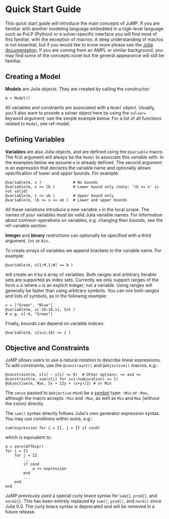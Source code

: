 Quick Start Guide
=================

This quick start guide will introduce the main concepts of JuMP. If you are familiar with another modeling language embedded in a high-level language such as PuLP (Python) or a solver-specific interface you will find most of this familiar, with the exception of *macros*. A deep understanding of macros is not essential, but if you would like to know more please see the [Julia documentation](http://docs.julialang.org/en/latest/manual/metaprogramming/). If you are coming from an AMPL or similar background, you may find some of the concepts novel but the general appearance will still be familiar.

Creating a Model
----------------

**Models** are Julia objects. They are created by calling the constructor:

    m = Model()

All variables and constraints are associated with a `Model` object. Usually, you'll also want to provide a solver object here by using the `solver=` keyword argument; see the simple example below. For a list of all functions related to `Model`, see ref-model.

Defining Variables
------------------

**Variables** are also Julia objects, and are defined using the `@variable` macro. The first argument will always be the `Model` to associate this variable with. In the examples below we assume `m` is already defined. The second argument is an expression that declares the variable name and optionally allows specification of lower and upper bounds. For example:

    @variable(m, x )              # No bounds
    @variable(m, x >= lb )        # Lower bound only (note: 'lb <= x' is not valid)
    @variable(m, x <= ub )        # Upper bound only
    @variable(m, lb <= x <= ub )  # Lower and upper bounds

All these variations introduce a new variable `x` in the local scope. The names of your variables must be valid Julia variable names. For information about common operations on variables, e.g. changing their bounds, see the ref-variable section.

**Integer** and **binary** restrictions can optionally be specified with a third argument, `Int` or `Bin`.

To create arrays of variables we append brackets to the variable name. For example:

    @variable(m, x[1:M,1:N] >= 0 )

will create an `M` by `N` array of variables. Both ranges and arbitrary iterable sets are supported as index sets. Currently we only support ranges of the form `a:b` where `a` is an explicit integer, not a variable. Using ranges will generally be faster than using arbitrary symbols. You can mix both ranges and lists of symbols, as in the following example:

    s = ["Green", "Blue"]
    @variable(m, x[-10:10,s], Int )
    # e.g. x[-4, "Green"]

Finally, bounds can depend on variable indices:

    @variable(m, x[i=1:10] >= i )

Objective and Constraints
-------------------------

JuMP allows users to use a natural notation to describe linear expressions. To add constraints, use the `@constraint()` and `@objective()` macros, e.g.:

    @constraint(m, x[i] - s[i] <= 0)  # Other options: == and >=
    @constraint(m, sum(x[i] for i=1:numLocation) == 1)
    @objective(m, Max, 5x + 22y + (x+y)/2) # or Min

The `sense` passed to `@objective` must be a [symbol](http://docs.julialang.org/en/latest/manual/metaprogramming/#symbols) type: `:Min` or `:Max`, although the macro accepts `:Min` and `:Max`, as well as `Min` and `Max` (without the colon) directly.

The `sum()` syntax directly follows Julia's own generator expression syntax. You may use conditions within sums, e.g.:

    sum(expression for i = I1, j = I2 if cond)

which is equivalent to:

    a = zero(AffExpr)
    for i = I1
        for j = I2
            ...
            if cond
                a += expression
            end
            ...
        end
    end

JuMP previously used a special curly brace syntax for `sum{}`, `prod{}`, and `norm2{}`. This has been entirely replaced by `sum()`, `prod()`, and `norm()` since Julia 0.5. The curly brace syntax is deprecated and will be removed in a future release.
